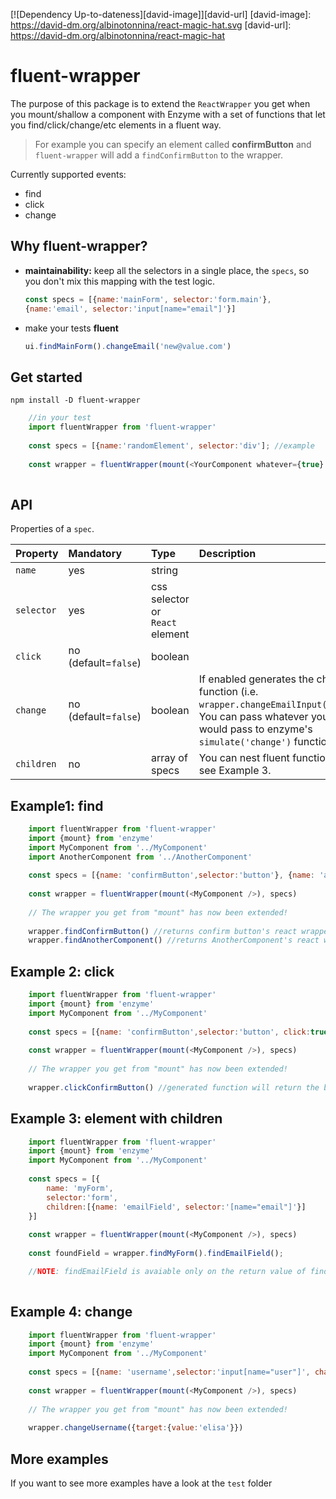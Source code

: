 [![Dependency Up-to-dateness][david-image]][david-url]
[david-image]: https://david-dm.org/albinotonnina/react-magic-hat.svg
[david-url]: https://david-dm.org/albinotonnina/react-magic-hat

# fluent-wrapper

The purpose of this package is to extend the `ReactWrapper` you get when you mount/shallow a component with Enzyme with a set of functions that let you find/click/change/etc elements in a fluent way. 

> For example you can specify an element called **confirmButton** and `fluent-wrapper` will add a `findConfirmButton` to the wrapper.

Currently supported events:
* find
* click
* change 

## Why fluent-wrapper? 
- **maintainability:** keep all the selectors in a single place, the `specs`, so you don't mix this mapping with the test logic.
    ```javascript
    const specs = [{name:'mainForm', selector:'form.main'},
    {name:'email', selector:'input[name="email"]'}]
    ```
-  make your tests **fluent**
    ```javascript 
    ui.findMainForm().changeEmail('new@value.com')
    ```
## Get started
`npm install -D fluent-wrapper`

```javascript
    //in your test
    import fluentWrapper from 'fluent-wrapper'
    
    const specs = [{name:'randomElement', selector:'div']; //example
    
    const wrapper = fluentWrapper(mount(<YourComponent whatever={true} />, specs);
    
```

## API
Properties of a `spec`.

| Property      | Mandatory     | Type    | Description |
| :------------- | :------- | :-------------- | :--------- |
| `name`     | yes | string | |
| `selector`    | yes      |   css selector or `React` element ||
| `click` | no (default=`false`)     |   boolean | | 
| `change` | no (default=`false`) |   boolean |  If enabled generates the change function (i.e. `wrapper.changeEmailInput(arg)`). You can pass whatever you would pass to enzyme's `simulate('change')` function.| 
| `children` | no | array of specs | You can nest fluent functions, see Example 3.


## Example1: find
```javascript
    import fluentWrapper from 'fluent-wrapper'
    import {mount} from 'enzyme'
    import MyComponent from '../MyComponent'
    import AnotherComponent from '../AnotherComponent'
    
    const specs = [{name: 'confirmButton',selector:'button'}, {name: 'another', selector: AnotherComponent}]
    
    const wrapper = fluentWrapper(mount(<MyComponent />), specs) 
    
    // The wrapper you get from "mount" has now been extended!
    
    wrapper.findConfirmButton() //returns confirm button's react wrapper
    wrapper.findAnotherComponent() //returns AnotherComponent's react wrapper
```

## Example 2: click
```javascript
    import fluentWrapper from 'fluent-wrapper'
    import {mount} from 'enzyme'
    import MyComponent from '../MyComponent'
    
    const specs = [{name: 'confirmButton',selector:'button', click:true}]
    
    const wrapper = fluentWrapper(mount(<MyComponent />), specs) 
    
    // The wrapper you get from "mount" has now been extended!
    
    wrapper.clickConfirmButton() //generated function will return the button
```
    
## Example 3: element with children 

```javascript
    import fluentWrapper from 'fluent-wrapper'
    import {mount} from 'enzyme'
    import MyComponent from '../MyComponent'
    
    const specs = [{
        name: 'myForm',
        selector:'form', 
        children:[{name: 'emailField', selector:'[name="email"]'}]
    }]
    
    const wrapper = fluentWrapper(mount(<MyComponent />), specs) 
    
    const foundField = wrapper.findMyForm().findEmailField();

    //NOTE: findEmailField is avaiable only on the return value of findMyForm()
    
```


## Example 4: change
```javascript
    import fluentWrapper from 'fluent-wrapper'
    import {mount} from 'enzyme'
    import MyComponent from '../MyComponent'
    
    const specs = [{name: 'username',selector:'input[name="user"]', change:true}]
    
    const wrapper = fluentWrapper(mount(<MyComponent />), specs) 
    
    // The wrapper you get from "mount" has now been extended!
    
    wrapper.changeUsername({target:{value:'elisa'}}) 
```


## More examples
If you want to see more examples have a look at the `test` folder
